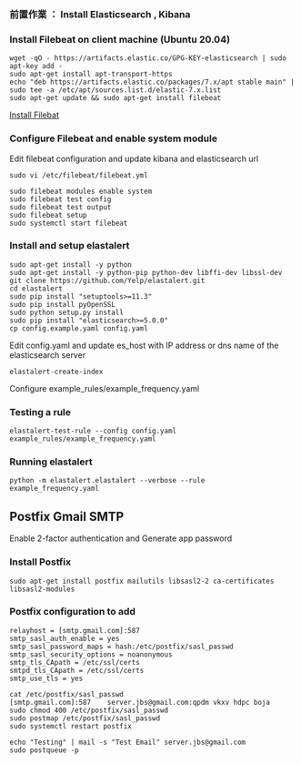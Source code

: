 ### 前置作業 ： Install Elasticsearch , Kibana 
### Install Filebeat on client machine (Ubuntu 20.04)
```
wget -qO - https://artifacts.elastic.co/GPG-KEY-elasticsearch | sudo apt-key add -
sudo apt-get install apt-transport-https
echo "deb https://artifacts.elastic.co/packages/7.x/apt stable main" | sudo tee -a /etc/apt/sources.list.d/elastic-7.x.list
sudo apt-get update && sudo apt-get install filebeat
```
[Install Filebat](https://www.elastic.co/guide/en/beats/filebeat/current/filebeat-installation-configuration.html) 

### Configure Filebeat and enable system module
Edit filebeat configuration and update kibana and elasticsearch url
```
sudo vi /etc/filebeat/filebeat.yml
```
```
sudo filebeat modules enable system
sudo filebeat test config
sudo filebeat test output
sudo filebeat setup
sudo systemctl start filebeat
```
### Install and setup elastalert
```
sudo apt-get install -y python
sudo apt-get install -y python-pip python-dev libffi-dev libssl-dev
git clone https://github.com/Yelp/elastalert.git
cd elastalert
sudo pip install "setuptools>=11.3"
sudo pip install pyOpenSSL
sudo python setup.py install
sudo pip install "elasticsearch>=5.0.0"
cp config.example.yaml config.yaml
```
Edit config.yaml and update es_host with IP address or dns name of the elasticsearch server
```
elastalert-create-index
```
Configure example_rules/example_frequency.yaml
### Testing a rule
```
elastalert-test-rule --config config.yaml example_rules/example_frequency.yaml
```
### Running elastalert
```
python -m elastalert.elastalert --verbose --rule example_frequency.yaml
```

## Postfix Gmail SMTP
Enable 2-factor authentication and Generate app password

### Install Postfix
```
sudo apt-get install postfix mailutils libsasl2-2 ca-certificates libsasl2-modules
```

### Postfix configuration to add
```
relayhost = [smtp.gmail.com]:587
smtp_sasl_auth_enable = yes
smtp_sasl_password_maps = hash:/etc/postfix/sasl_passwd
smtp_sasl_security_options = noanonymous
smtp_tls_CApath = /etc/ssl/certs
smtpd_tls_CApath = /etc/ssl/certs
smtp_use_tls = yes
```
```
cat /etc/postfix/sasl_passwd
[smtp.gmail.com]:587	server.jbs@gmail.com:qpdm vkxv hdpc boja
sudo chmod 400 /etc/postfix/sasl_passwd
sudo postmap /etc/postfix/sasl_passwd
sudo systemctl restart postfix
```
```
echo "Testing" | mail -s "Test Email" server.jbs@gmail.com
sudo postqueue -p
```
